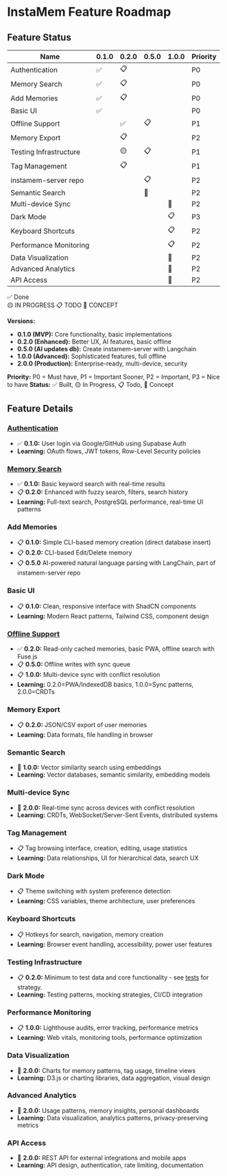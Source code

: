 # InstaMem Feature Roadmap

## Feature Status

| Name                   | 0.1.0 | 0.2.0 | 0.5.0 | 1.0.0 | Priority |
| ---------------------- | ----- | ----- | ----- | ----- | -------- |
| Authentication         | ✅    | 📋    |       |       | P0       |
| Memory Search          | ✅    | 📋    |       |       | P0       |
| Add Memories           | ✅    | 📋    |       |       | P0       |
| Basic UI               | ✅    |       |       |       | P0       |
| Offline Support        |       | ✅    | 📋    |       | P1       |
| Memory Export          |       | 📋    |       |       | P2       |
| Testing Infrastructure |       | 🟡    | 📋    |       | P1       |
| Tag Management         |       | 📋    |       |       | P1       |
| instamem-server repo   |       |       | 📋    |       | P2       |
| Semantic Search        |       |       | 💭    |       | P2       |
| Multi-device Sync      |       |       |       | 💭    | P2       |
| Dark Mode              |       |       |       | 📋    | P3       |
| Keyboard Shortcuts     |       |       |       | 📋    | P2       |
| Performance Monitoring |       |       |       | 📋    | P2       |
| Data Visualization     |       |       |       | 💭    | P2       |
| Advanced Analytics     |       |       |       | 💭    | P2       |
| API Access             |       |       |       | 💭    | P2       |

✅ Done  
🟡 IN PROGRESS 
📋 TODO 
💭 CONCEPT 

**Versions:**

-   **0.1.0 (MVP):** Core functionality, basic implementations
-   **0.2.0 (Enhanced):** Better UX, AI features, basic offline
-   **0.5.0 (AI updates db):** Create instamem-server with Langchain
-   **1.0.0 (Advanced):** Sophisticated features, full offline
-   **2.0.0 (Production):** Enterprise-ready, multi-device, security

**Priority:** P0 = Must have, P1 = Important Sooner, P2 = Important, P3 = Nice to have 
**Status:** ✅ Built, 🟡 In Progress, 📋 Todo, 💭 Concept

## Feature Details

### [Authentication](features/authentication.md)

-   ✅ **0.1.0:** User login via Google/GitHub using Supabase Auth
-   **Learning:** OAuth flows, JWT tokens, Row-Level Security policies

### [Memory Search](features/memory-search.md)

-   ✅ **0.1.0:** Basic keyword search with real-time results
-   📋 **0.2.0:** Enhanced with fuzzy search, filters, search history
-   **Learning:** Full-text search, PostgreSQL performance, real-time UI patterns

### Add Memories

-   📋 **0.1.0:** Simple CLI-based memory creation (direct database insert)
-   📋 **0.2.0:** CLI-based Edit/Delete memory
-   📋 **0.5.0** AI-powered natural language parsing with LangChain, part of instamem-server repo

### Basic UI

-   📋 **0.1.0:** Clean, responsive interface with ShadCN components
-   **Learning:** Modern React patterns, Tailwind CSS, component design

### [Offline Support](features/offline-support.md)

-   ✅ **0.2.0:** Read-only cached memories, basic PWA, offline search with Fuse.js
-   📋 **0.5.0:** Offline writes with sync queue
-   📋 **1.0.0:** Multi-device sync with conflict resolution
-   **Learning:** 0.2.0=PWA/IndexedDB basics, 1.0.0=Sync patterns, 2.0.0=CRDTs

### Memory Export

-   📋 **0.2.0:** JSON/CSV export of user memories
-   **Learning:** Data formats, file handling in browser

### Semantic Search

-   💭 **1.0.0:** Vector similarity search using embeddings
-   **Learning:** Vector databases, semantic similarity, embedding models

### Multi-device Sync

-   💭 **2.0.0:** Real-time sync across devices with conflict resolution
-   **Learning:** CRDTs, WebSocket/Server-Sent Events, distributed systems

### Tag Management

-   📋 Tag browsing interface, creation, editing, usage statistics
-   **Learning:** Data relationships, UI for hierarchical data, search UX

### Dark Mode

-   📋 Theme switching with system preference detection
-   **Learning:** CSS variables, theme architecture, user preferences

### Keyboard Shortcuts

-   📋 Hotkeys for search, navigation, memory creation
-   **Learning:** Browser event handling, accessibility, power user features

### Testing Infrastructure

-   📋 **0.2.0:** Minimum to test data and core functionality - see [tests](tests.md) for strategy.
-   **Learning:** Testing patterns, mocking strategies, CI/CD integration

### Performance Monitoring

-   📋 **1.0.0:** Lighthouse audits, error tracking, performance metrics
-   **Learning:** Web vitals, monitoring tools, performance optimization

### Data Visualization

-   💭 **2.0.0:** Charts for memory patterns, tag usage, timeline views
-   **Learning:** D3.js or charting libraries, data aggregation, visual design

### Advanced Analytics

-   💭 **2.0.0:** Usage patterns, memory insights, personal dashboards
-   **Learning:** Data visualization, analytics patterns, privacy-preserving metrics

### API Access

-   💭 **2.0.0:** REST API for external integrations and mobile apps
-   **Learning:** API design, authentication, rate limiting, documentation

